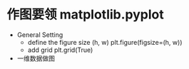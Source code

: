 # 作图要领 matplotlib.pyplot
* General Setting
  * define the figure size (h, w)
  plt.figure(figsize=(h, w))
  * add grid
  plt.grid(True)
* 一维数据做图
